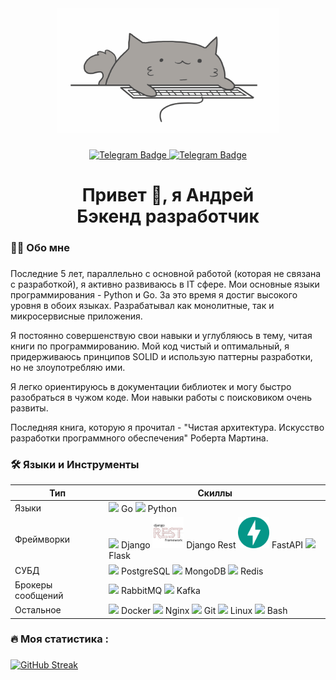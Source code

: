 <div align="center">
  <img height="200" src="docs/header.gif"  />
</div>

###

<div align="center">
  <p align="center"></p>
  <a href="https://t.me/MWTechnolog">
    <img src="https://img.shields.io/badge/Telegram-blue?style=for-the-badge&logo=telegram&logoColor=white" alt="Telegram Badge"/>
  </a>
  <a href="https://habr.com/ru/users/MWT-proger">
    <img src="https://img.shields.io/badge/Habr-darkcyan?style=for-the-badge&logo=Habr&logoColor=white" alt="Telegram Badge"/>
  </a>
</div>

###

<h1 align="center">Привет 👋, я Андрей  <br> Бэкенд разработчик</h1>


###

<h3 align="left">👩‍💻  Обо мне</h3>

###
<p align="left">
Последние 5 лет, параллельно с основной работой (которая не связана с разработкой), я активно развиваюсь в IT сфере. Мои основные языки программирования - Python и Go. За это время я достиг высокого уровня в обоих языках. Разрабатывал как монолитные, так и микросервисные приложения.

Я постоянно совершенствую свои навыки и углубляюсь в тему, читая книги по программированию. Мой код чистый и оптимальный, я придерживаюсь принципов SOLID и использую паттерны разработки, но не злоупотребляю ими.

Я легко ориентируюсь в документации библиотек и могу быстро разобраться в чужом коде. Мои навыки работы с поисковиком очень развиты.

Последняя книга, которую я прочитал - "Чистая архитектура. Искусство разработки программного обеспечения" Роберта Мартина.
</p>

###

<h3 align="left">🛠 Языки и Инструменты</h3>

| Тип   | Скиллы |
|-------|------|
| Языки | <img src="https://profilinator.rishav.dev/skills-assets/go-original.svg" height="50"> Go <img src="https://profilinator.rishav.dev/skills-assets/python-original.svg" height="50"> Python |
| Фреймворки | <img src="https://profilinator.rishav.dev/skills-assets/django-original.svg" height="50"> Django <img src="docs/Django REST.svg" height="50"> Django Rest <img src="docs/fastapi-original.svg" height="50"> FastAPI <img src="https://profilinator.rishav.dev/skills-assets/flask.png" height="50"> Flask  |
| СУБД  | <img src="https://profilinator.rishav.dev/skills-assets/postgresql-original-wordmark.svg" height="50"> PostgreSQL <img src="https://profilinator.rishav.dev/skills-assets/mongodb-original-wordmark.svg" height="50"> MongoDB <img src="https://profilinator.rishav.dev/skills-assets/redis-original-wordmark.svg" height="50"> Redis |
| Брокеры сообщений | <img src="https://profilinator.rishav.dev/skills-assets/rabbitmq-icon.svg" height="50"> RabbitMQ <img src="https://profilinator.rishav.dev/skills-assets/apache_kafka-icon.svg" height="50"> Kafka |
| Остальное | <img src="https://profilinator.rishav.dev/skills-assets/docker-original-wordmark.svg" height="50"> Docker <img src="https://profilinator.rishav.dev/skills-assets/nginx-original.svg" height="50"> Nginx <img src="https://profilinator.rishav.dev/skills-assets/git-scm-icon.svg" height="50"> Git <img src="https://profilinator.rishav.dev/skills-assets/linux-original.svg" height="50"> Linux <img src="https://profilinator.rishav.dev/skills-assets/gnu_bash-icon.svg" height="50"> Bash |

<h3 align="left">🔥   Моя статистика :</h3>

###

<div align="left">
<a href="https://git.io/streak-stats"><img src="https://streak-stats.demolab.com?user=MWT-proger&theme=shadow-blue&border_radius=4.7&locale=ru" alt="GitHub Streak" /></a>
</div>

###